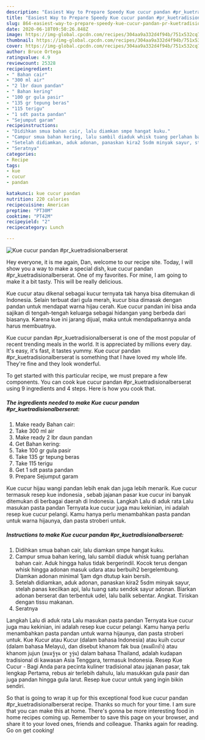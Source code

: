 ```yaml
---
description: "Easiest Way to Prepare Speedy Kue cucur pandan #pr_kuetradisionalberserat"
title: "Easiest Way to Prepare Speedy Kue cucur pandan #pr_kuetradisionalberserat"
slug: 864-easiest-way-to-prepare-speedy-kue-cucur-pandan-pr-kuetradisionalberserat
date: 2020-06-18T09:50:26.848Z
image: https://img-global.cpcdn.com/recipes/304aa9a332d4f94b/751x532cq70/kue-cucur-pandan-pr_kuetradisionalberserat-foto-resep-utama.jpg
thumbnail: https://img-global.cpcdn.com/recipes/304aa9a332d4f94b/751x532cq70/kue-cucur-pandan-pr_kuetradisionalberserat-foto-resep-utama.jpg
cover: https://img-global.cpcdn.com/recipes/304aa9a332d4f94b/751x532cq70/kue-cucur-pandan-pr_kuetradisionalberserat-foto-resep-utama.jpg
author: Bruce Ortega
ratingvalue: 4.9
reviewcount: 25328
recipeingredient:
- " Bahan cair"
- "300 ml air"
- "2 lbr daun pandan"
- " Bahan kering"
- "100 gr gula pasir"
- "135 gr tepung beras"
- "115 terigu"
- "1 sdt pasta pandan"
- "Sejumput garam"
recipeinstructions:
- "Didihkan smua bahan cair, lalu diamkan smpe hangat kuku."
- "Campur smua bahan kering, lalu sambil diaduk whisk tuang perlahan bahan cair. Aduk hingga halus tidak bergerindil. Kocok terus dengan whisk hingga adonan masuk udara atau berbuih2 bergelembung. Diamkan adonan minimal 1jam dgn dtutup kain bersih."
- "Setelah didiamkan, aduk adonan, panaskan kira2 5sdm minyak sayur, stelah panas kecilkan api, lalu tuang satu sendok sayur adonan. Biarkan adonan berserat dan terbentuk udel, lalu balik sebentar. Angkat. Tiriskan dengan tissu makanan."
- "Seratnya"
categories:
- Recipe
tags:
- kue
- cucur
- pandan

katakunci: kue cucur pandan 
nutrition: 220 calories
recipecuisine: American
preptime: "PT30M"
cooktime: "PT42M"
recipeyield: "2"
recipecategory: Lunch

---
```



![Kue cucur pandan #pr_kuetradisionalberserat](https://img-global.cpcdn.com/recipes/304aa9a332d4f94b/751x532cq70/kue-cucur-pandan-pr_kuetradisionalberserat-foto-resep-utama.jpg)

Hey everyone, it is me again, Dan, welcome to our recipe site. Today, I will show you a way to make a special dish, kue cucur pandan #pr_kuetradisionalberserat. One of my favorites. For mine, I am going to make it a bit tasty. This will be really delicious.

Kue cucur atau dikenal sebagai kucur ternyata tak hanya bisa ditemukan di Indonesia. Selain terbuat dari gula merah, kucur bisa dimasak dengan pandan untuk mendapat warna hijau cerah. Kue cucur pandan ini bisa anda sajikan di tengah-tengah keluarga sebagai hidangan yang berbeda dari biasanya. Karena kue ini jarang dijual, maka untuk mendapatkannya anda harus membuatnya.

Kue cucur pandan #pr_kuetradisionalberserat is one of the most popular of recent trending meals in the world. It is appreciated by millions every day. It's easy, it's fast, it tastes yummy. Kue cucur pandan #pr_kuetradisionalberserat is something that I have loved my whole life. They're fine and they look wonderful.


To get started with this particular recipe, we must prepare a few components. You can cook kue cucur pandan #pr_kuetradisionalberserat using 9 ingredients and 4 steps. Here is how you cook that.

<!--inarticleads1-->

##### The ingredients needed to make Kue cucur pandan #pr_kuetradisionalberserat:

1. Make ready  Bahan cair:
1. Take 300 ml air
1. Make ready 2 lbr daun pandan
1. Get  Bahan kering:
1. Take 100 gr gula pasir
1. Take 135 gr tepung beras
1. Take 115 terigu
1. Get 1 sdt pasta pandan
1. Prepare Sejumput garam


Kue cucur hijau wangi pandan lebih enak dan juga lebih menarik. Kue cucur termasuk resep kue indonesia , sebab jajanan pasar kue cucur ini banyak ditemukan di berbagai daerah di Indonesia. Langkah Lalu di aduk rata Lalu masukan pasta pandan Ternyata kue cucur juga mau kekinian, ini adalah resep kue cucur pelangi. Kamu hanya perlu menambahkan pasta pandan untuk warna hijaunya, dan pasta stroberi untuk. 

<!--inarticleads2-->

##### Instructions to make Kue cucur pandan #pr_kuetradisionalberserat:

1. Didihkan smua bahan cair, lalu diamkan smpe hangat kuku.
1. Campur smua bahan kering, lalu sambil diaduk whisk tuang perlahan bahan cair. Aduk hingga halus tidak bergerindil. Kocok terus dengan whisk hingga adonan masuk udara atau berbuih2 bergelembung. Diamkan adonan minimal 1jam dgn dtutup kain bersih.
1. Setelah didiamkan, aduk adonan, panaskan kira2 5sdm minyak sayur, stelah panas kecilkan api, lalu tuang satu sendok sayur adonan. Biarkan adonan berserat dan terbentuk udel, lalu balik sebentar. Angkat. Tiriskan dengan tissu makanan.
1. Seratnya


Langkah Lalu di aduk rata Lalu masukan pasta pandan Ternyata kue cucur juga mau kekinian, ini adalah resep kue cucur pelangi. Kamu hanya perlu menambahkan pasta pandan untuk warna hijaunya, dan pasta stroberi untuk. Kue Kucur atau Kucur (dalam bahasa Indonesia) atau kuih cucur (dalam bahasa Melayu), dan disebut khanom fak bua (ขนมฝักบัว) atau khanom jujun (ขนมจู้จุน or จูจุ่น) dalam bahasa Thailand, adalah kudapan tradisional di kawasan Asia Tenggara, termasuk Indonesia. Resep Kue Cucur - Bagi Anda para pecinta kuliner tradisional atau jajanan pasar, tak lengkap Pertama, rebus air terlebih dahulu, lalu masukkan gula pasir dan juga pandan hingga gula larut. Resep kue cucur untuk yang ingin bikin sendiri. 

So that is going to wrap it up for this exceptional food kue cucur pandan #pr_kuetradisionalberserat recipe. Thanks so much for your time. I am sure that you can make this at home. There's gonna be more interesting food in home recipes coming up. Remember to save this page on your browser, and share it to your loved ones, friends and colleague. Thanks again for reading. Go on get cooking!
